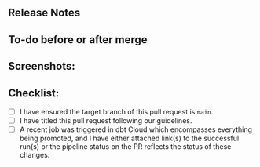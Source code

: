 ## Release Notes
<!-- 
* Use this section to notate what features/updates/fixes will be merged to
* production. You can find this by viewing the merged pull requests to the
* middle branch since the last promotion to production.
-->

## To-do before or after merge
<!---
* Include any notes about things that need to happen before or after this PR is 
* merged to production, e.g.:
- [ ] [BEFORE] Ensure PR !56 is merged, which fixes ...
- [ ] [AFTER] Update the production dbt Cloud job to remove the command ...
-->


## Screenshots:
<!--- 
* If needed, include screenshot(s) that prove all objects being promoted
* are fully functional (can execute and don't fail on tests).
* You may choose to remove this section if you have a CI job that fires on 
* release PRs.
-->


## Checklist:
<!-- This list should always be checked, but not all may apply. -->

- [ ] I have ensured the target branch of this pull request is `main`.
    <!--- 
    * You can see this at the top of your pull request. Edit the pull request
    * and change the target branch if it's not correct.
    -->
- [ ] I have titled this pull request following our guidelines.
    <!---
    * Please follow the convention `Release: [date]`
    * Example:
        + Release: 2024-06-17
    -->
- [ ] A recent job was triggered in dbt Cloud which encompasses everything
      being promoted, and I have either attached link(s) to the successful
      run(s) or the pipeline status on the PR reflects the status of these
      changes.
